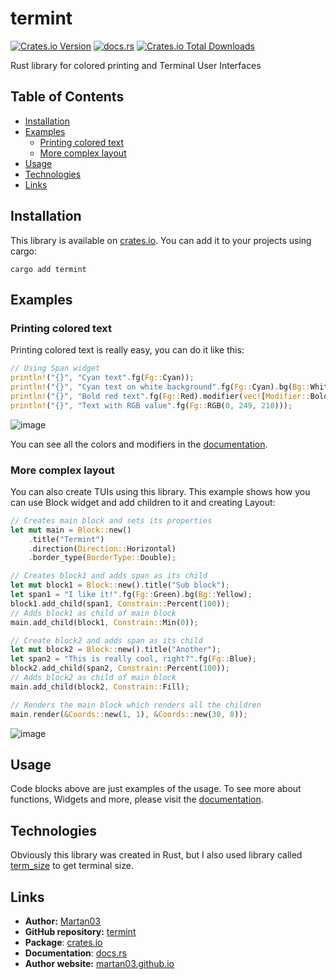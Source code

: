 # termint

[![Crates.io Version](https://img.shields.io/crates/v/termint?logo=rust)](https://crates.io/crates/termint)
[![docs.rs](https://img.shields.io/docsrs/termint?logo=rust)](https://docs.rs/termint/latest/termint/)
[![Crates.io Total Downloads](https://img.shields.io/crates/d/termint)](https://crates.io/crates/termint)

Rust library for colored printing and Terminal User Interfaces

## Table of Contents
- [Installation](#installation)
- [Examples](#examples)
    - [Printing colored text](#printing-colored-text)
    - [More complex layout](#more-complex-layout)
- [Usage](#usage)
- [Technologies](#technologies)
- [Links](#links)

## Installation

This library is available on [crates.io](https://crates.io/crates/termint).
You can add it to your projects using cargo:
```terminal
cargo add termint
```

## Examples

### Printing colored text

Printing colored text is really easy, you can do it like this:

```rust
// Using Span widget
println!("{}", "Cyan text".fg(Fg::Cyan));
println!("{}", "Cyan text on white background".fg(Fg::Cyan).bg(Bg::White));
println!("{}", "Bold red text".fg(Fg::Red).modifier(vec![Modifier::Bold]));
println!("{}", "Text with RGB value".fg(Fg::RGB(0, 249, 210)));
```
![image](https://github.com/Martan03/termint/assets/46300167/c906a565-69b5-4664-9db0-ad89ff457cbb)

You can see all the colors and modifiers in the
[documentation](https://docs.rs/termint/latest/termint/).

### More complex layout

You can also create TUIs using this library. This example shows how you can
use Block widget and add children to it and creating Layout:

```rust
// Creates main block and sets its properties
let mut main = Block::new()
    .title("Termint")
    .direction(Direction::Horizontal)
    .border_type(BorderType::Double);

// Creates block1 and adds span as its child
let mut block1 = Block::new().title("Sub block");
let span1 = "I like it!".fg(Fg::Green).bg(Bg::Yellow);
block1.add_child(span1, Constrain::Percent(100));
// Adds block1 as child of main block
main.add_child(block1, Constrain::Min(0));

// Create block2 and adds span as its child
let mut block2 = Block::new().title("Another");
let span2 = "This is really cool, right?".fg(Fg::Blue);
block2.add_child(span2, Constrain::Percent(100));
// Adds block2 as child of main block
main.add_child(block2, Constrain::Fill);

// Renders the main block which renders all the children
main.render(&Coords::new(1, 1), &Coords::new(30, 8));
```
![image](https://github.com/Martan03/termint/assets/46300167/cdd0850b-1952-4c4b-8dec-b49c30d59f6d)

## Usage

Code blocks above are just examples of the usage. To see more about functions,
Widgets and more, please visit the
[documentation](https://docs.rs/termint/latest/termint/).

## Technologies

Obviously this library was created in Rust, but I also used library called
[term_size](https://docs.rs/term_size/latest/term_size/) to get terminal size.

## Links

- **Author:** [Martan03](https://github.com/Martan03)
- **GitHub repository:** [termint](https://github.com/Martan03/termint)
- **Package**: [crates.io](https://crates.io/crates/termint)
- **Documentation**: [docs.rs](https://docs.rs/termint/latest/termint/)
- **Author website:** [martan03.github.io](https://martan03.github.io)
